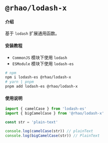 # `@rhao/lodash-x`

#### 介绍

基于 `lodash` 扩展通用函数。

#### 安装教程

- `CommonJS` 模块下使用 `lodash`
- `ESModule` 模块下使用 `lodash-es`

```bash
# npm
npm i lodash-es @rhao/lodash-x
# yarn | pnpm
pnpm add lodash-es @rhao/lodash-x
```

#### 使用说明

```js
import { camelCase } from 'lodash-es'
import { bigCamelCase } from '@rhao/lodash-x'

const str = 'plain-text'

console.log(camelCase(str)) // plainText
console.log(bigCamelCase(str)) // PlainText
```
